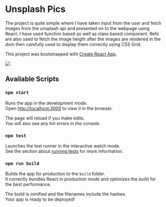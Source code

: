 # Unsplash Pics
The project is quite simple where I have taken input from the user and fetch images from the unsplash api and presented on to the webpage using React. I have used function based as well as class based component. Refs are also used to fetch the image height after the images are rendered in the dom then carefully used to display them correctly using CSS Grid.

This project was bootstrapped with [Create React App](https://github.com/facebook/create-react-app).

<kbd>
  <img src="https://i.imgur.com/4ozozKS.jpg">
</kbd>

## Available Scripts
### `npm start`

Runs the app in the development mode.<br>
Open [http://localhost:3000](http://localhost:3000) to view it in the browser.

The page will reload if you make edits.<br>
You will also see any lint errors in the console.

### `npm test`

Launches the test runner in the interactive watch mode.<br>
See the section about [running tests](https://facebook.github.io/create-react-app/docs/running-tests) for more information.

### `npm run build`

Builds the app for production to the `build` folder.<br>
It correctly bundles React in production mode and optimizes the build for the best performance.

The build is minified and the filenames include the hashes.<br>
Your app is ready to be deployed!
